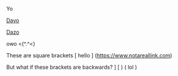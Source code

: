 Yo

[Dayo](https://www.google.com)

[Dazo](https://isthisreallyalink.com)

owo <(^.^<)

These are square brackets [ hello ] (https://www.notareallink.com)

But what if these brackets are backwards? ] [ ) ( lol )